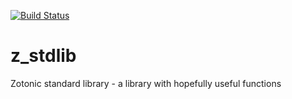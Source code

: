 [![Build Status](https://travis-ci.org/zotonic/z_stdlib.svg?branch=master)](https://travis-ci.org/zotonic/z_stdlib)


z_stdlib
========

Zotonic standard library - a library with hopefully useful functions
